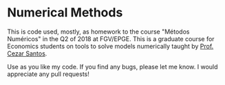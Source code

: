 # Numerical Methods
This is code used, mostly, as homework to the course "Métodos Numéricos" in the Q2 of 2018 at FGV/EPGE. This is a graduate course for Economics students on tools to solve models numerically taught by [Prof. Cezar Santos](https://sites.google.com/site/czrsantos/).

Use as you like my code. If you find any bugs, please let me know. I would appreciate any pull requests!
